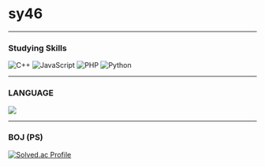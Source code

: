 <h1> sy46 </h1>
<hr>
<h3> Studying Skills </h3>

![C++](https://img.shields.io/badge/C++-FF0000.svg?&style=for-the-badge&logo=C%2B%2B&logoColor=white)
![JavaScript](https://img.shields.io/badge/JavaScript-F7DF1E.svg?&style=for-the-badge&logo=JavaScript&logoColor=white)
![PHP](https://img.shields.io/badge/PHP-777BB4.svg?&style=for-the-badge&logo=PHP&logoColor=white)
![Python](https://img.shields.io/badge/Python-3776AB.svg?&style=for-the-badge&logo=PHP&logoColor=white)

<hr>
<h3>LANGUAGE</h3>
<img src="https://github-readme-stats.vercel.app/api/top-langs/?username=sy460129&exclude_repo=dkssud8150.github.io&layout=compact&theme=tokyonight">

<hr>
<h3> BOJ (PS) </h3>

[![Solved.ac Profile](http://mazassumnida.wtf/api/v2/generate_badge?boj=sy46)](https://solved.ac/sy46/)
